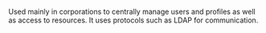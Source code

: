 Used mainly in corporations to centrally manage users and profiles as well as access to resources. It uses protocols such as LDAP for communication.